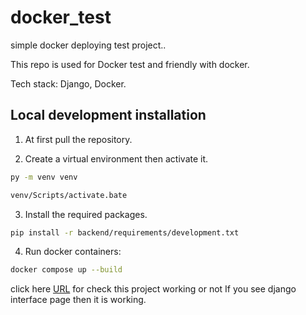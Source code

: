 # docker_test
simple docker deploying test project..


This repo is used for Docker test and friendly with docker.

Tech stack: Django, Docker.


## Local development installation
1. At first pull the repository.


2. Create a virtual environment then activate it.

```bash
py -m venv venv
```
```bash
venv/Scripts/activate.bate
```

3. Install the required packages.

```bash
pip install -r backend/requirements/development.txt
```


4. Run docker containers:

```bash
docker compose up --build
```

click here [URL](http://localhost:8000/)  for check this project working or not
If you see django interface page then it is working.
